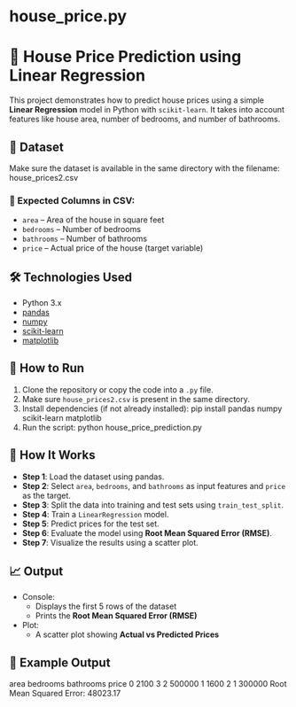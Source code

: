 # house_price.py

# 🏡 House Price Prediction using Linear Regression

This project demonstrates how to predict house prices using a simple **Linear Regression** model in Python with `scikit-learn`. 
It takes into account features like house area, number of bedrooms, and number of bathrooms.
## 📁 Dataset
Make sure the dataset is available in the same directory with the filename:
house\_prices2.csv
### 📄 Expected Columns in CSV:
- `area` – Area of the house in square feet
- `bedrooms` – Number of bedrooms
- `bathrooms` – Number of bathrooms
- `price` – Actual price of the house (target variable)
## 🛠️ Technologies Used

- Python 3.x
- [pandas](https://pandas.pydata.org/)
- [numpy](https://numpy.org/)
- [scikit-learn](https://scikit-learn.org/)
- [matplotlib](https://matplotlib.org/)
## 🚀 How to Run
1. Clone the repository or copy the code into a `.py` file.
2. Make sure `house_prices2.csv` is present in the same directory.
3. Install dependencies (if not already installed):
   pip install pandas numpy scikit-learn matplotlib
4. Run the script:
   python house_price_prediction.py
## 🧠 How It Works
* **Step 1**: Load the dataset using pandas.
* **Step 2**: Select `area`, `bedrooms`, and `bathrooms` as input features and `price` as the target.
* **Step 3**: Split the data into training and test sets using `train_test_split`.
* **Step 4**: Train a `LinearRegression` model.
* **Step 5**: Predict prices for the test set.
* **Step 6**: Evaluate the model using **Root Mean Squared Error (RMSE)**.
* **Step 7**: Visualize the results using a scatter plot.
## 📈 Output
* Console:
  * Displays the first 5 rows of the dataset
  * Prints the **Root Mean Squared Error (RMSE)**
* Plot:
  * A scatter plot showing **Actual vs Predicted Prices**
## 📌 Example Output
   area  bedrooms  bathrooms   price
0  2100         3          2  500000
1  1600         2          1  300000
Root Mean Squared Error: 48023.17
